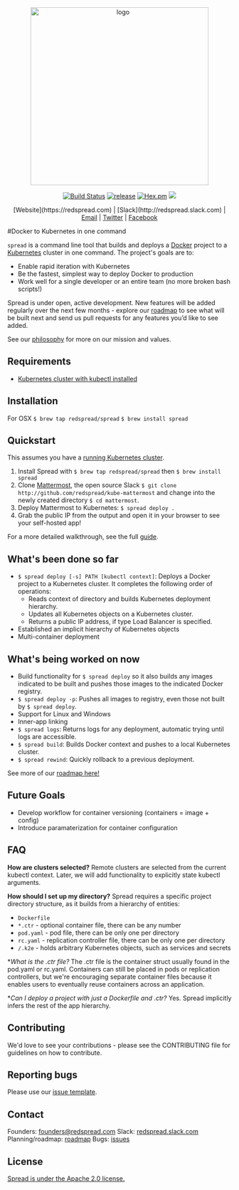 <center><img src="https://redspread.com/images/logo.svg" alt="logo" width= "400"/>

[![Build Status](https://travis-ci.org/redspread/spread.svg?branch=master)](https://travis-ci.org/redspread/spread) [![release](https://img.shields.io/badge/release-v0.0.3-red.svg)]() [![Hex.pm](https://img.shields.io/hexpm/l/plug.svg)]() [![](https://godoc.org/rsprd.com/spread?status.svg)](http://godoc.org/rsprd.com/spread)</center>

<center>[Website](https://redspread.com) | [Slack](http://redspread.slack.com) | <a href="mailto:founders@redspread.com">Email</a> | <a href="http://twitter.com/redspread">Twitter</a> | <a href="http://facebook.com/GetRedspread">Facebook</a></center>

#Docker to Kubernetes in one command

`spread` is a command line tool that builds and deploys a [Docker](https://github.com/docker/docker) project to a [Kubernetes](https://github.com/kubernetes/kubernetes) cluster in one command. The project's goals are to:

* Enable rapid iteration with Kubernetes
* Be the fastest, simplest way to deploy Docker to production
* Work well for a single developer or an entire team (no more broken bash scripts!)


Spread is under open, active development. New features will be added regularly over the next few months - explore our [roadmap](./roadmap.md) to see what will be built next and send us pull requests for any features you’d like to see added.

See our [philosophy](./philosophy.md) for more on our mission and values.

## Requirements
* [Kubernetes cluster with kubectl installed](https://blog.redspread.com/2016/02/04/google-container-engine-quickstart/)

## Installation

For OSX
`$ brew tap redspread/spread`
`$ brew install spread`


## Quickstart

This assumes you have a [running Kubernetes cluster](https://blog.redspread.com/2016/02/04/google-container-engine-quickstart/).

1. Install Spread with `$ brew tap redspread/spread` then `$ brew install spread`
2. Clone [Mattermost](http://mattermost.com), the open source Slack `$ git clone http://github.com/redspread/kube-mattermost` and change into the newly created directory `$ cd mattermost`.
5. Deploy Mattermost to Kubernetes: `$ spread deploy .`
6. Grab the public IP from the output and open it in your browser to see your self-hosted app!

For a more detailed walkthrough, see the full [guide](https://github.com/redspread/kube-mattermost).

## What's been done so far

* `$ spread deploy [-s] PATH [kubectl context]`: Deploys a Docker project to a Kubernetes cluster. It completes the following order of operations:
	* Reads context of directory and builds Kubernetes deployment hierarchy.
	* Updates all Kubernetes objects on a Kubernetes cluster.
	* Returns a public IP address, if type Load Balancer is specified.
* Established an implicit hierarchy of Kubernetes objects
* Multi-container deployment

## What's being worked on now

* Build functionality for `$ spread deploy` so it also builds any images indicated to be built and pushes those images to the indicated Docker registry.
* `$ spread deploy -p`: Pushes all images to registry, even those not built by `$ spread deploy`.
* Support for Linux and Windows
* Inner-app linking
* `$ spread logs`: Returns logs for any deployment, automatic trying until logs are accessible.
* `$ spread build`: Builds Docker context and pushes to a local Kubernetes cluster.
* `$ spread rewind`: Quickly rollback to a previous deployment.

See more of our [roadmap here!](https://github.com/redspread/spread/blob/master/roadmap.md)

## Future Goals

* Develop workflow for container versioning (containers = image + config)
* Introduce paramaterization for container configuration

## FAQ

**How are clusters selected?** Remote clusters are selected from the current kubectl context. Later, we will add functionality to explicitly state kubectl arguments.

**How should I set up my directory?** Spread requires a specific project directory structure, as it builds from a hierarchy of entities:

* `Dockerfile`
* `*.ctr` - optional container file, there can be any number
* `pod.yaml` - pod file, there can be only one per directory
* `rc.yaml` - replication controller file, there can be only one per directory
* `/.k2e` - holds arbitrary Kubernetes objects, such as services and secrets

**What is the *.ctr file?** The .ctr file is the container struct usually found in the pod.yaml or rc.yaml. Containers can still be placed in pods or replication controllers, but we're encouraging separate container files because it enables users to eventually reuse containers across an application.

**Can I deploy a project with just a Dockerfile and *.ctr?** Yes. Spread implicitly infers the rest of the app hierarchy.

## Contributing

We'd love to see your contributions - please see the CONTRIBUTING file for guidelines on how to contribute.

## Reporting bugs
Please use our [issue template](https://github.com/redspread/spread/blob/master/ISSUE_TEMPLATE.md).

## Contact
Founders: [founders@redspread.com](mailto:founders@redspread.com)
Slack: [redspread.slack.com](http://redspread.slack.com)
Planning/roadmap: [roadmap](http://github.com/redspread/spread/roadmap.md)
Bugs: [issues](https://github.com/redspread/spread/issues)

## License
[Spread is under the Apache 2.0 license.](https://github.com/redspread/spread/blob/master/LICENSE)
